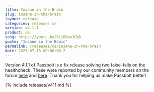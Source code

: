 ```yaml
---
title: Insane in the Brain
slug: insane-in-the-brain
layout: release
categories: releases ce
version: v4.1.1
product: ce
song: https://youtu.be/RijB8wnJCN0
quote: "Insane in the Brain"
permalink: /releases/ce/insane-in-the-brain
date: 2023-07-13 00:00:00 Z
---
```


Version 4.1.1 of Passbolt is a fix release solving two false-fails on the healthcheck. These were reported by our community members on the forum [here](https://community.passbolt.com/t/after-upgrade-from-4-0-2-4-1-0-upgrade-default-content-is-missing/7959) and [here](https://community.passbolt.com/t/this-installation-is-not-up-to-date-currently-using-4-0-2-and-it-should-be-v4-1-0-rc-2/7883).
Thank you for helping us make Passbolt better!

{% include releases/v411.md %}